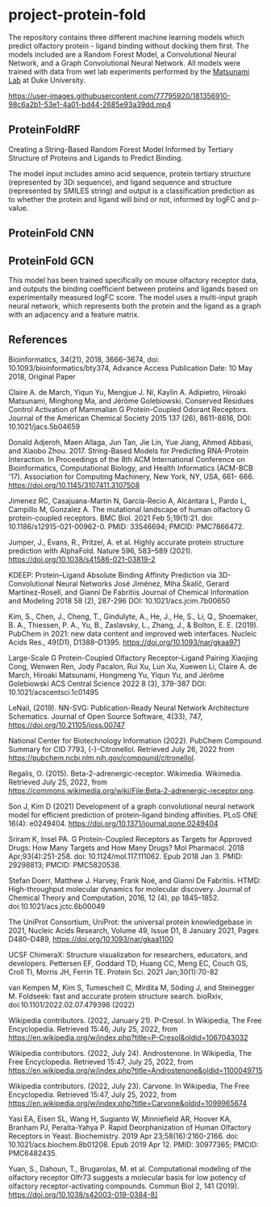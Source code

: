 # project-protein-fold
The repository contains three different machine learning models which predict olfactory protein - ligand binding without docking them first. The models included are a Random Forest Model, a Convolutional Neural Network, and a Graph Convolutional Neural Network. All models were trained with data from wet lab experiments performed by the [Matsunami Lab](https://mgm.duke.edu/matsunami-lab) at Duke University. 


https://user-images.githubusercontent.com/77795920/181356910-98c6a2b1-53e1-4a01-bd44-2685e93a39dd.mp4


## ProteinFoldRF
Creating a String-Based Random Forest Model Informed by Tertiary Structure of Proteins and Ligands to Predict Binding.

The model input includes amino acid sequence, protein tertiary structure (represented by 3Di sequence), and ligand sequence and structure (represented by SMILES string) and output is a classification prediction as to whether the protein and ligand will bind or not, informed by logFC and p-value. 

## ProteinFold CNN

## ProteinFold GCN
This model has been trained specifically on mouse olfactory receptor data, and outputs the binding coefficient between proteins and ligands based on experimentally measured logFC score. The model uses a multi-input graph neural network, which represents both the protein and the ligand as a graph with an adjacency and a feature matrix. 

## References

Bioinformatics, 34(21), 2018, 3666–3674, doi: 10.1093/bioinformatics/bty374, Advance Access Publication Date: 10 May 2018, Original Paper

Claire A. de March, Yiqun Yu, Mengjue J. Ni, Kaylin A. Adipietro, Hiroaki Matsunami, Minghong Ma, and Jérôme Golebiowski. Conserved Residues Control Activation of Mammalian G Protein-Coupled Odorant Receptors. Journal of the American Chemical Society 2015 137 (26), 8611-8616, DOI: 10.1021/jacs.5b04659

Donald Adjeroh, Maen Allaga, Jun Tan, Jie Lin, Yue Jiang, Ahmed Abbasi, and Xiaobo Zhou. 2017. String-Based Models for Predicting RNA-Protein Interaction. In Proceedings of the 8th ACM International Conference on Bioinformatics, Computational Biology, and Health Informatics (ACM-BCB '17). Association for Computing Machinery, New York, NY, USA, 661-  666. https://doi.org/10.1145/3107411.3107508

Jimenez RC, Casajuana-Martin N, García-Recio A, Alcántara L, Pardo L, Campillo M, Gonzalez A. The mutational landscape of human olfactory G protein-coupled receptors. BMC Biol. 2021 Feb 5;19(1):21. doi: 10.1186/s12915-021-00962-0. PMID: 33546694; PMCID: PMC7866472.

Jumper, J., Evans, R., Pritzel, A. et al. Highly accurate protein structure prediction with AlphaFold. Nature 596, 583–589 (2021). https://doi.org/10.1038/s41586-021-03819-2

KDEEP: Protein–Ligand Absolute Binding Affinity Prediction via 3D-Convolutional Neural Networks
José Jiménez, Miha Škalič, Gerard Martínez-Rosell, and Gianni De Fabritiis
Journal of Chemical Information and Modeling 2018 58 (2), 287-296
DOI: 10.1021/acs.jcim.7b00650

Kim, S., Chen, J., Cheng, T., Gindulyte, A., He, J., He, S., Li, Q., Shoemaker, B. A., Thiessen, P. A., Yu, B., Zaslavsky, L., Zhang, J., & Bolton, E. E. (2019). PubChem in 2021: new data content and improved web interfaces. Nucleic Acids Res., 49(D1), D1388–D1395. https://doi.org/10.1093/nar/gkaa971

Large-Scale G Protein-Coupled Olfactory Receptor–Ligand Pairing
Xiaojing Cong, Wenwen Ren, Jody Pacalon, Rui Xu, Lun Xu, Xuewen Li, Claire A. de March, Hiroaki Matsunami, Hongmeng Yu, Yiqun Yu, and Jérôme Golebiowski
ACS Central Science 2022 8 (3), 379-387
DOI: 10.1021/acscentsci.1c01495

LeNail, (2019). NN-SVG: Publication-Ready Neural Network Architecture Schematics.
Journal of Open Source Software, 4(33), 747, https://doi.org/10.21105/joss.00747

National Center for Biotechnology Information (2022). PubChem Compound Summary for CID 7793, (-)-Citronellol. Retrieved July 26, 2022 from https://pubchem.ncbi.nlm.nih.gov/compound/citronellol.

Regalis, O. (2015). Beta-2-adrenergic-receptor. Wikimedia. Wikimedia. Retrieved July 25, 2022, from https://commons.wikimedia.org/wiki/File:Beta-2-adrenergic-receptor.png. 

Son J, Kim D (2021) Development of a graph convolutional neural network model for efficient prediction of protein-ligand binding affinities. PLoS ONE 16(4): e0249404. https://doi.org/10.1371/journal.pone.0249404 

Sriram K, Insel PA. G Protein-Coupled Receptors as Targets for Approved Drugs: How Many Targets and How Many Drugs? Mol Pharmacol. 2018 Apr;93(4):251-258. doi: 10.1124/mol.117.111062. Epub 2018 Jan 3. PMID: 29298813; PMCID: PMC5820538.

Stefan Doerr, Matthew J. Harvey, Frank Noé, and Gianni De Fabritiis. HTMD: High-throughput molecular dynamics for molecular discovery. Journal of Chemical Theory and Computation, 2016, 12 (4), pp 1845–1852. doi:10.1021/acs.jctc.6b00049

The UniProt Consortium, UniProt: the universal protein knowledgebase in 2021, Nucleic Acids Research, Volume 49, Issue D1, 8 January 2021, Pages D480–D489, https://doi.org/10.1093/nar/gkaa1100

UCSF ChimeraX: Structure visualization for researchers, educators, and developers. Pettersen EF, Goddard TD, Huang CC, Meng EC, Couch GS, Croll TI, Morris JH, Ferrin TE. Protein Sci. 2021 Jan;30(1):70-82

van Kempen M, Kim S, Tumescheit C, Mirdita M, Söding J, and Steinegger M. Foldseek: fast and accurate protein structure search. bioRxiv, doi:10.1101/2022.02.07.479398 (2022)

Wikipedia contributors. (2022, January 21). P-Cresol. In Wikipedia, The Free Encyclopedia. Retrieved 15:46, July 25, 2022, from https://en.wikipedia.org/w/index.php?title=P-Cresol&oldid=1067043032

Wikipedia contributors. (2022, July 24). Androstenone. In Wikipedia, The Free Encyclopedia. Retrieved 15:47, July 25, 2022, from https://en.wikipedia.org/w/index.php?title=Androstenone&oldid=1100049715 

Wikipedia contributors. (2022, July 23). Carvone. In Wikipedia, The Free Encyclopedia. Retrieved 15:47, July 25, 2022, from https://en.wikipedia.org/w/index.php?title=Carvone&oldid=1099965674

Yasi EA, Eisen SL, Wang H, Sugianto W, Minniefield AR, Hoover KA, Branham PJ, Peralta-Yahya P. Rapid Deorphanization of Human Olfactory Receptors in Yeast. Biochemistry. 2019 Apr 23;58(16):2160-2166. doi: 10.1021/acs.biochem.8b01208. Epub 2019 Apr 12. PMID: 30977365; PMCID: PMC6482435.

Yuan, S., Dahoun, T., Brugarolas, M. et al. Computational modeling of the olfactory receptor Olfr73 suggests a molecular basis for low potency of olfactory receptor-activating compounds. Commun Biol 2, 141 (2019). https://doi.org/10.1038/s42003-019-0384-8]
